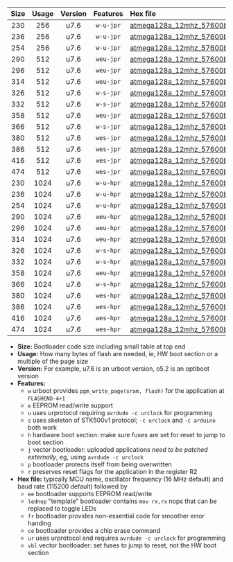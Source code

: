 |Size|Usage|Version|Features|Hex file|
|:-:|:-:|:-:|:-:|:--|
|230|256|u7.6|`w-u-jpr`|[atmega128a_12mhz_57600bps_ur_vbl.hex](https://raw.githubusercontent.com/stefanrueger/urboot/main/bootloaders/atmega128a/fcpu_12mhz/57600_bps/atmega128a_12mhz_57600bps_ur_vbl.hex)|
|236|256|u7.6|`w-u-jpr`|[atmega128a_12mhz_57600bps_lednop_ur_vbl.hex](https://raw.githubusercontent.com/stefanrueger/urboot/main/bootloaders/atmega128a/fcpu_12mhz/57600_bps/atmega128a_12mhz_57600bps_lednop_ur_vbl.hex)|
|254|256|u7.6|`w-u-jpr`|[atmega128a_12mhz_57600bps_lednop_fr_ur_vbl.hex](https://raw.githubusercontent.com/stefanrueger/urboot/main/bootloaders/atmega128a/fcpu_12mhz/57600_bps/atmega128a_12mhz_57600bps_lednop_fr_ur_vbl.hex)|
|290|512|u7.6|`weu-jpr`|[atmega128a_12mhz_57600bps_ee_ur_vbl.hex](https://raw.githubusercontent.com/stefanrueger/urboot/main/bootloaders/atmega128a/fcpu_12mhz/57600_bps/atmega128a_12mhz_57600bps_ee_ur_vbl.hex)|
|296|512|u7.6|`weu-jpr`|[atmega128a_12mhz_57600bps_ee_lednop_ur_vbl.hex](https://raw.githubusercontent.com/stefanrueger/urboot/main/bootloaders/atmega128a/fcpu_12mhz/57600_bps/atmega128a_12mhz_57600bps_ee_lednop_ur_vbl.hex)|
|314|512|u7.6|`weu-jpr`|[atmega128a_12mhz_57600bps_ee_lednop_fr_ur_vbl.hex](https://raw.githubusercontent.com/stefanrueger/urboot/main/bootloaders/atmega128a/fcpu_12mhz/57600_bps/atmega128a_12mhz_57600bps_ee_lednop_fr_ur_vbl.hex)|
|326|512|u7.6|`w-s-jpr`|[atmega128a_12mhz_57600bps_vbl.hex](https://raw.githubusercontent.com/stefanrueger/urboot/main/bootloaders/atmega128a/fcpu_12mhz/57600_bps/atmega128a_12mhz_57600bps_vbl.hex)|
|332|512|u7.6|`w-s-jpr`|[atmega128a_12mhz_57600bps_lednop_vbl.hex](https://raw.githubusercontent.com/stefanrueger/urboot/main/bootloaders/atmega128a/fcpu_12mhz/57600_bps/atmega128a_12mhz_57600bps_lednop_vbl.hex)|
|358|512|u7.6|`weu-jpr`|[atmega128a_12mhz_57600bps_ee_lednop_fr_ce_ur_vbl.hex](https://raw.githubusercontent.com/stefanrueger/urboot/main/bootloaders/atmega128a/fcpu_12mhz/57600_bps/atmega128a_12mhz_57600bps_ee_lednop_fr_ce_ur_vbl.hex)|
|366|512|u7.6|`w-s-jpr`|[atmega128a_12mhz_57600bps_lednop_fr_vbl.hex](https://raw.githubusercontent.com/stefanrueger/urboot/main/bootloaders/atmega128a/fcpu_12mhz/57600_bps/atmega128a_12mhz_57600bps_lednop_fr_vbl.hex)|
|380|512|u7.6|`wes-jpr`|[atmega128a_12mhz_57600bps_ee_vbl.hex](https://raw.githubusercontent.com/stefanrueger/urboot/main/bootloaders/atmega128a/fcpu_12mhz/57600_bps/atmega128a_12mhz_57600bps_ee_vbl.hex)|
|386|512|u7.6|`wes-jpr`|[atmega128a_12mhz_57600bps_ee_lednop_vbl.hex](https://raw.githubusercontent.com/stefanrueger/urboot/main/bootloaders/atmega128a/fcpu_12mhz/57600_bps/atmega128a_12mhz_57600bps_ee_lednop_vbl.hex)|
|416|512|u7.6|`wes-jpr`|[atmega128a_12mhz_57600bps_ee_lednop_fr_vbl.hex](https://raw.githubusercontent.com/stefanrueger/urboot/main/bootloaders/atmega128a/fcpu_12mhz/57600_bps/atmega128a_12mhz_57600bps_ee_lednop_fr_vbl.hex)|
|474|512|u7.6|`wes-jpr`|[atmega128a_12mhz_57600bps_ee_lednop_fr_ce_vbl.hex](https://raw.githubusercontent.com/stefanrueger/urboot/main/bootloaders/atmega128a/fcpu_12mhz/57600_bps/atmega128a_12mhz_57600bps_ee_lednop_fr_ce_vbl.hex)|
|230|1024|u7.6|`w-u-hpr`|[atmega128a_12mhz_57600bps_ur.hex](https://raw.githubusercontent.com/stefanrueger/urboot/main/bootloaders/atmega128a/fcpu_12mhz/57600_bps/atmega128a_12mhz_57600bps_ur.hex)|
|236|1024|u7.6|`w-u-hpr`|[atmega128a_12mhz_57600bps_lednop_ur.hex](https://raw.githubusercontent.com/stefanrueger/urboot/main/bootloaders/atmega128a/fcpu_12mhz/57600_bps/atmega128a_12mhz_57600bps_lednop_ur.hex)|
|254|1024|u7.6|`w-u-hpr`|[atmega128a_12mhz_57600bps_lednop_fr_ur.hex](https://raw.githubusercontent.com/stefanrueger/urboot/main/bootloaders/atmega128a/fcpu_12mhz/57600_bps/atmega128a_12mhz_57600bps_lednop_fr_ur.hex)|
|290|1024|u7.6|`weu-hpr`|[atmega128a_12mhz_57600bps_ee_ur.hex](https://raw.githubusercontent.com/stefanrueger/urboot/main/bootloaders/atmega128a/fcpu_12mhz/57600_bps/atmega128a_12mhz_57600bps_ee_ur.hex)|
|296|1024|u7.6|`weu-hpr`|[atmega128a_12mhz_57600bps_ee_lednop_ur.hex](https://raw.githubusercontent.com/stefanrueger/urboot/main/bootloaders/atmega128a/fcpu_12mhz/57600_bps/atmega128a_12mhz_57600bps_ee_lednop_ur.hex)|
|314|1024|u7.6|`weu-hpr`|[atmega128a_12mhz_57600bps_ee_lednop_fr_ur.hex](https://raw.githubusercontent.com/stefanrueger/urboot/main/bootloaders/atmega128a/fcpu_12mhz/57600_bps/atmega128a_12mhz_57600bps_ee_lednop_fr_ur.hex)|
|326|1024|u7.6|`w-s-hpr`|[atmega128a_12mhz_57600bps.hex](https://raw.githubusercontent.com/stefanrueger/urboot/main/bootloaders/atmega128a/fcpu_12mhz/57600_bps/atmega128a_12mhz_57600bps.hex)|
|332|1024|u7.6|`w-s-hpr`|[atmega128a_12mhz_57600bps_lednop.hex](https://raw.githubusercontent.com/stefanrueger/urboot/main/bootloaders/atmega128a/fcpu_12mhz/57600_bps/atmega128a_12mhz_57600bps_lednop.hex)|
|358|1024|u7.6|`weu-hpr`|[atmega128a_12mhz_57600bps_ee_lednop_fr_ce_ur.hex](https://raw.githubusercontent.com/stefanrueger/urboot/main/bootloaders/atmega128a/fcpu_12mhz/57600_bps/atmega128a_12mhz_57600bps_ee_lednop_fr_ce_ur.hex)|
|366|1024|u7.6|`w-s-hpr`|[atmega128a_12mhz_57600bps_lednop_fr.hex](https://raw.githubusercontent.com/stefanrueger/urboot/main/bootloaders/atmega128a/fcpu_12mhz/57600_bps/atmega128a_12mhz_57600bps_lednop_fr.hex)|
|380|1024|u7.6|`wes-hpr`|[atmega128a_12mhz_57600bps_ee.hex](https://raw.githubusercontent.com/stefanrueger/urboot/main/bootloaders/atmega128a/fcpu_12mhz/57600_bps/atmega128a_12mhz_57600bps_ee.hex)|
|386|1024|u7.6|`wes-hpr`|[atmega128a_12mhz_57600bps_ee_lednop.hex](https://raw.githubusercontent.com/stefanrueger/urboot/main/bootloaders/atmega128a/fcpu_12mhz/57600_bps/atmega128a_12mhz_57600bps_ee_lednop.hex)|
|416|1024|u7.6|`wes-hpr`|[atmega128a_12mhz_57600bps_ee_lednop_fr.hex](https://raw.githubusercontent.com/stefanrueger/urboot/main/bootloaders/atmega128a/fcpu_12mhz/57600_bps/atmega128a_12mhz_57600bps_ee_lednop_fr.hex)|
|474|1024|u7.6|`wes-hpr`|[atmega128a_12mhz_57600bps_ee_lednop_fr_ce.hex](https://raw.githubusercontent.com/stefanrueger/urboot/main/bootloaders/atmega128a/fcpu_12mhz/57600_bps/atmega128a_12mhz_57600bps_ee_lednop_fr_ce.hex)|

- **Size:** Bootloader code size including small table at top end
- **Usage:** How many bytes of flash are needed, ie, HW boot section or a multiple of the page size
- **Version:** For example, u7.6 is an urboot version, o5.2 is an optiboot version
- **Features:**
  + `w` urboot provides `pgm_write_page(sram, flash)` for the application at `FLASHEND-4+1`
  + `e` EEPROM read/write support
  + `u` uses urprotocol requiring `avrdude -c urclock` for programming
  + `s` uses skeleton of STK500v1 protocol; `-c urclock` and `-c arduino` both work
  + `h` hardware boot section: make sure fuses are set for reset to jump to boot section
  + `j` vector bootloader: uploaded applications *need to be patched externally*, eg, using `avrdude -c urclock`
  + `p` bootloader protects itself from being overwritten
  + `r` preserves reset flags for the application in the register R2
- **Hex file:** typically MCU name, oscillator frequency (16 MHz default) and baud rate (115200 default) followed by
  + `ee` bootloader supports EEPROM read/write
  + `lednop` "template" bootloader contains `mov rx,rx` nops that can be replaced to toggle LEDs
  + `fr` bootloader provides non-essential code for smoother error handing
  + `ce` bootloader provides a chip erase command
  + `ur` uses urprotocol and requires `avrdude -c urclock` for programming
  + `vbl` vector bootloader: set fuses to jump to reset, not the HW boot section
